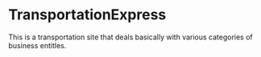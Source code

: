 # TransportationExpress
This is a transportation site that deals basically with various categories of business entitles.
